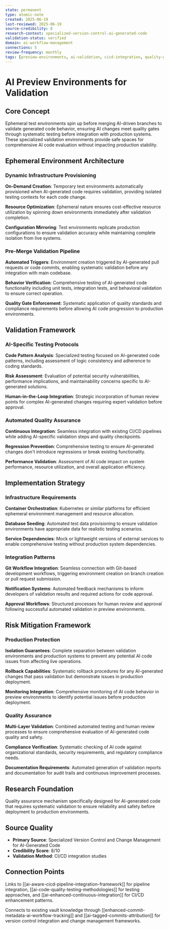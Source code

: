```yaml
---
state: permanent
type: atomic-note
created: 2025-06-19
last-reviewed: 2025-06-19
source-credibility: 8
research-context: specialized-version-control-ai-generated-code
validation-status: verified
domain: ai-workflow-management
connections: 5
review-frequency: monthly
tags: [preview-environments, ai-validation, cicd-integration, quality-gates, ephemeral-infrastructure]
---
```


# AI Preview Environments for Validation

## Core Concept

Ephemeral test environments spin up before merging AI-driven branches to validate generated code behavior, ensuring AI changes meet quality gates through systematic testing before integration with production systems. These specialized validation environments provide safe spaces for comprehensive AI code evaluation without impacting production stability.

## Ephemeral Environment Architecture

### Dynamic Infrastructure Provisioning
**On-Demand Creation**: Temporary test environments automatically provisioned when AI-generated code requires validation, providing isolated testing contexts for each code change.

**Resource Optimization**: Ephemeral nature ensures cost-effective resource utilization by spinning down environments immediately after validation completion.

**Configuration Mirroring**: Test environments replicate production configurations to ensure validation accuracy while maintaining complete isolation from live systems.

### Pre-Merge Validation Pipeline
**Automated Triggers**: Environment creation triggered by AI-generated pull requests or code commits, enabling systematic validation before any integration with main codebase.

**Behavior Verification**: Comprehensive testing of AI-generated code functionality including unit tests, integration tests, and behavioral validation to ensure correct operation.

**Quality Gate Enforcement**: Systematic application of quality standards and compliance requirements before allowing AI code progression to production environments.

## Validation Framework

### AI-Specific Testing Protocols
**Code Pattern Analysis**: Specialized testing focused on AI-generated code patterns, including assessment of logic consistency and adherence to coding standards.

**Risk Assessment**: Evaluation of potential security vulnerabilities, performance implications, and maintainability concerns specific to AI-generated solutions.

**Human-in-the-Loop Integration**: Strategic incorporation of human review points for complex AI-generated changes requiring expert validation before approval.

### Automated Quality Assurance
**Continuous Integration**: Seamless integration with existing CI/CD pipelines while adding AI-specific validation steps and quality checkpoints.

**Regression Prevention**: Comprehensive testing to ensure AI-generated changes don't introduce regressions or break existing functionality.

**Performance Validation**: Assessment of AI code impact on system performance, resource utilization, and overall application efficiency.

## Implementation Strategy

### Infrastructure Requirements
**Container Orchestration**: Kubernetes or similar platforms for efficient ephemeral environment management and resource allocation.

**Database Seeding**: Automated test data provisioning to ensure validation environments have appropriate data for realistic testing scenarios.

**Service Dependencies**: Mock or lightweight versions of external services to enable comprehensive testing without production system dependencies.

### Integration Patterns
**Git Workflow Integration**: Seamless connection with Git-based development workflows, triggering environment creation on branch creation or pull request submission.

**Notification Systems**: Automated feedback mechanisms to inform developers of validation results and required actions for code approval.

**Approval Workflows**: Structured processes for human review and approval following successful automated validation in preview environments.

## Risk Mitigation Framework

### Production Protection
**Isolation Guarantees**: Complete separation between validation environments and production systems to prevent any potential AI code issues from affecting live operations.

**Rollback Capabilities**: Systematic rollback procedures for any AI-generated changes that pass validation but demonstrate issues in production deployment.

**Monitoring Integration**: Comprehensive monitoring of AI code behavior in preview environments to identify potential issues before production deployment.

### Quality Assurance
**Multi-Layer Validation**: Combined automated testing and human review processes to ensure comprehensive evaluation of AI-generated code quality and safety.

**Compliance Verification**: Systematic checking of AI code against organizational standards, security requirements, and regulatory compliance needs.

**Documentation Requirements**: Automated generation of validation reports and documentation for audit trails and continuous improvement processes.

## Research Foundation

Quality assurance mechanism specifically designed for AI-generated code that requires systematic validation to ensure reliability and safety before deployment to production environments.

## Source Quality
- **Primary Source**: Specialized Version Control and Change Management for AI-Generated Code
- **Credibility Score**: 8/10
- **Validation Method**: CI/CD integration studies

## Connection Points

Links to [[ai-aware-cicd-pipeline-integration-framework]] for pipeline integration, [[ai-code-quality-testing-methodologies]] for testing approaches, and [[ai-enhanced-continuous-integration]] for CI/CD enhancement patterns.

Connects to existing vault knowledge through [[enhanced-commit-metadata-ai-workflow-tracking]] and [[ai-tagged-commits-attribution]] for version control integration and change management frameworks.